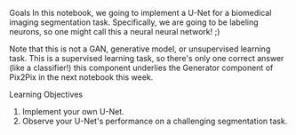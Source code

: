 Goals
In this notebook, we going to implement a U-Net for a biomedical imaging segmentation task. Specifically, we are going to be labeling neurons, so one might call this a neural neural network! ;) 

Note that this is not a GAN, generative model, or unsupervised learning task. This is a supervised learning task, so there's only one correct answer (like a classifier!) this component underlies the Generator component of Pix2Pix in the next notebook this week.

Learning Objectives
1.   Implement your own U-Net.
2.   Observe your U-Net's performance on a challenging segmentation task.
